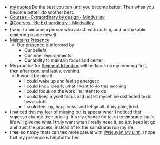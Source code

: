 - [my quotes](<my quotes.md>) Do the best you can until you become better. Then when you become better, do another best.
- [Courses - Extraordinary by design - Mindvalley](<Courses - Extraordinary by design - Mindvalley.md>)
- [🎬Courses - Be Extraordinary - Mindvalley](<🎬Courses - Be Extraordinary - Mindvalley.md>)
- I want to become a person who attach with nothing and unshakable centering inside myself.
- [Maintains Presence](<Maintains Presence.md>)
    - Our presence is informed by
        - Our beliefs
        - Our inner environments
        - Our ability to maintain focus and center
- My practice for [Segment Intending](<Segment Intending.md>) will be focus on my morning first, then afternoon, and lastly, evening.
    - It would be nice if 
        - I could wake up and feel so energetic
        - I could know clearly what I want to do this morning
        - I could focus on the work I'm intent to do
        - I could keep myself focus and not let myself be distracted to do lower stuff.
        - I could feel joy, happiness, and let go all of my pain, tired.
- I noticed that my [fear of missing out](<fear of missing out.md>) is appear when I noticed that super.so change their pricing. It's my chance for learn to embrace that's life will give me what I truly want when I really need it, so just keep let go and trust the process, instead of let the samskaras run my life.
- I feel so happy that I can talk more casual with [@Nguyễn Mỹ Linh](<@Nguyễn Mỹ Linh.md>). I hope that my presence is helpful for her.
